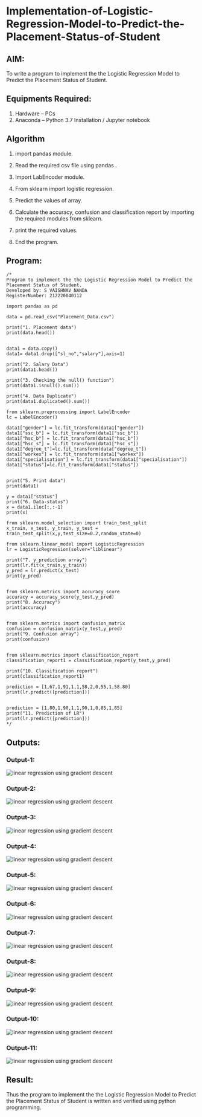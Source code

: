 # Implementation-of-Logistic-Regression-Model-to-Predict-the-Placement-Status-of-Student

## AIM:
To write a program to implement the the Logistic Regression Model to Predict the Placement Status of Student.

## Equipments Required:
1. Hardware – PCs
2. Anaconda – Python 3.7 Installation / Jupyter notebook

## Algorithm
1. import pandas module.

2. Read the required csv file using pandas . 

3. Import LabEncoder module.

4. From sklearn import logistic regression.

5. Predict the values of array.

6. Calculate the accuracy, confusion and classification report by importing the required modules from sklearn.

7. print the required values.

8. End the program.
 

## Program:
```
/*
Program to implement the the Logistic Regression Model to Predict the Placement Status of Student.
Developed by: S VAISHNAV NANDA
RegisterNumber: 212220040112

import pandas as pd

data = pd.read_csv("Placement_Data.csv")

print("1. Placement data")
print(data.head())


data1 = data.copy()
data1= data1.drop(["sl_no","salary"],axis=1)

print("2. Salary Data")
print(data1.head())

print("3. Checking the null() function")
print(data1.isnull().sum())

print("4. Data Duplicate")
print(data1.duplicated().sum())

from sklearn.preprocessing import LabelEncoder
lc = LabelEncoder()

data1["gender"] = lc.fit_transform(data1["gender"])
data1["ssc_b"] = lc.fit_transform(data1["ssc_b"])
data1["hsc_b"] = lc.fit_transform(data1["hsc_b"])
data1["hsc_s"] = lc.fit_transform(data1["hsc_s"])
data1["degree_t"]=lc.fit_transform(data["degree_t"])
data1["workex"] = lc.fit_transform(data1["workex"])
data1["specialisation"] = lc.fit_transform(data1["specialisation"])
data1["status"]=lc.fit_transform(data1["status"])


print("5. Print data")
print(data1)

y = data1["status"]
print("6. Data-status")
x = data1.iloc[:,:-1]
print(x)

from sklearn.model_selection import train_test_split
x_train, x_test, y_train, y_test = train_test_split(x,y,test_size=0.2,random_state=0)

from sklearn.linear_model import LogisticRegression
lr = LogisticRegression(solver="liblinear")

print("7. y_prediction array")
print(lr.fit(x_train,y_train))
y_pred = lr.predict(x_test)
print(y_pred)


from sklearn.metrics import accuracy_score
accuracy = accuracy_score(y_test,y_pred)
print("8. Accuracy")
print(accuracy)


from sklearn.metrics import confusion_matrix
confusion = confusion_matrix(y_test,y_pred)
print("9. Confusion array")
print(confusion)


from sklearn.metrics import classification_report
classification_report1 = classification_report(y_test,y_pred)

print("10. Classification report")
print(classification_report1)

prediction = [1,67,1,91,1,1,58,2,0,55,1,58.80]
print(lr.predict([prediction])) 


prediction = [1,80,1,90,1,1,90,1,0,85,1,85]
print("11. Prediction of LR")
print(lr.predict([prediction]))
*/
```

## Outputs:
### Output-1:
![linear regression using gradient descent](Output1.png)
### Output-2:
![linear regression using gradient descent](Output2.png)
### Output-3:
![linear regression using gradient descent](Output3.png)
### Output-4:
![linear regression using gradient descent](Output4.png)
### Output-5:
![linear regression using gradient descent](Output5.png)
### Output-6:
![linear regression using gradient descent](Output6.png)
### Output-7:
![linear regression using gradient descent](Output7.png)
### Output-8:
![linear regression using gradient descent](Output8.png)
### Output-9:
![linear regression using gradient descent](Output9.png)
### Output-10:
![linear regression using gradient descent](Output10.png)
### Output-11:
![linear regression using gradient descent](Output11.png)


## Result:
Thus the program to implement the the Logistic Regression Model to Predict the Placement Status of Student is written and verified using python programming.
